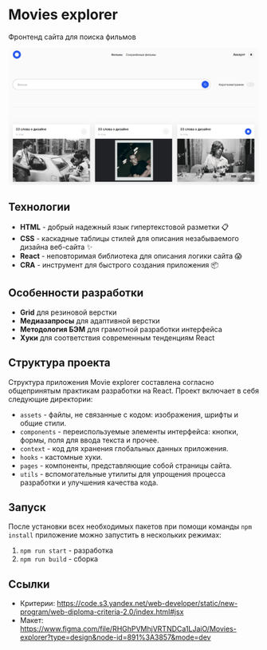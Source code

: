 # Movies explorer
Фронтенд сайта для поиска фильмов

![Иллюстрация к проекту](./src/assets/images/project.png)

## Технологии
- **HTML** - добрый надежный язык гипертекстовой разметки 📋
- **CSS** - каскадные таблицы стилей для описания незабываемого дизайна веб-сайта ✨
- **React** - неповторимая библиотека для описания логики сайта 😱
- **CRA** - инструмент для быстрого создания приложения 📦

## Особенности разработки
- **Grid** для резиновой верстки
- **Медиазапросы** для адаптивной верстки
- **Методология БЭМ** для грамотной разработки интерфейса
- **Хуки** для соответствия современным тенденциям React

## Структура проекта
Структура приложения Movie explorer составлена согласно общепринятым практикам разработки на React. Проект включает в себя следующие директории:
- `assets` - файлы, не связанные с кодом: изображения, шрифты и общие стили.
- `components` - переиспользуемые элементы интерфейса: кнопки, формы, поля для ввода текста и прочее.
- `context` - код для хранения глобальных данных приложения.
- `hooks` - кастомные хуки.
- `pages` - компоненты, представляющие собой страницы сайта.
- `utils` - вспомогательные утилиты для упрощения процесса разработки и улучшения качества кода.

## Запуск
После установки всех необходимых пакетов при помощи команды `npm install` приложение можно запустить в нескольких режимах:
1. `npm run start` - разработка
2. `npm run build` - сборка

## Ссылки
- Критерии: https://code.s3.yandex.net/web-developer/static/new-program/web-diploma-criteria-2.0/index.html#jsx
- Макет: https://www.figma.com/file/RHGhPVMhjVRTNDCa1LJaiO/Movies-explorer?type=design&node-id=891%3A3857&mode=dev
